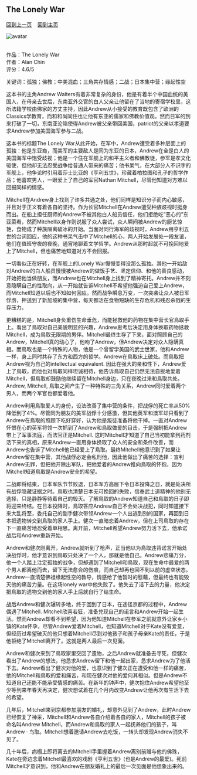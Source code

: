 ## The Lonely War
[回到上一页](https://boheme130.github.io/Reviews/)  &nbsp;&nbsp;  [回到主页](https://boheme130.github.io/Fiction.git.io/)

![avatar](https://i0.wp.com/circulatingnow.nlm.nih.gov/wp-content/uploads/2017/04/1308028rp8_feature.png?fit=840%2C372&ssl=1)
<br>
<br>

作品：The Lonely War<br>
作者：Alan Chin<br>
评分：4.6/5<br>

关键词：孤独；佛教；中美混血；三角共存情感；二战；日本集中营；缘起性空

这本书的主角Andrew Walters有着非常复杂的身份，他是有着半个中国血统的美国人，在母亲去世后，东南亚外交官的白人父亲让他留在了当地的寄宿学校里，这所法籍学校由佛家的方丈主持，因此Andrew从小接受的教育既包含了欧洲的Classics学教育，而和和尚同住也让他有东亚的儒家和佛教价值观。然而日军的到来打破了一切，东南亚沦陷使得Andrew被父亲带回美国，patriot的父亲以孝道要求Andrew参加美国海军参与二战。

这本书的标题The Lonely War从此开始，在军中，Andrew遭受着多种层面上的孤独：他是东亚裔，而美军的主要敌人是同为东亚的日本，Andrew在全是白人的美国海军中饱受歧视；他是一个住在军舰上的和平主义者和佛教徒，参军是孝文化驱使，但他却无法忍受战争给普通人带来的痛苦；他书呆气，在大部分人不识字的军舰上，他争论时引用着莎士比亚的《亨利五世》，珍藏着柏拉图和孔子的哲学作品；他喜欢男人，一眼爱上了自己的军官Nathan Mitchell，尽管他知道对方难以回报同样的情感。

Mitchell在Andrew身上找到了许多共通之处，他们同样是知识分子而内心敏感，并且对于正义有着各自的坚持。作为长官Mitchell在Andrew遭受种族歧视时挺身而出。在船上担任厨师的Andrew不被其他白人船员信任，他们拒绝吃”恶心的”东亚菜肴，然而Mitchell以身作则说服了众人尝试，众人瞬间被Andrew的厨艺惊艳，食物成了种族隔离破冰的开始。当面对同行海军的歧视时，Andrew用亨利五世的台词回应，他的这种书呆气击中了Mitchell的心，两人开始发展处一段友谊，他们在值班守夜的夜晚，通宵地聊着文学哲学。Andrew从那时起就不可挽回地爱上了Mitchell，但也痛苦地知道对方不会回报。

一切看似正在好转，在军舰上的Lonely War慢慢变得没那么孤独。其他一开始敌对Andrew的白人船员慢慢被Andrew的做饭手艺、坚定信仰、和他的善良感动，开始把他当做朋友，而Andrew也在Mitchell身上找到了精神寄托。Andrew并不刻意隐瞒自己的性取向，从一开始就告诉Mitchell不希望他强迫自己爱上Andrew，而Mitchell知道以后也不知如何回应。然而战争瞬息万变，一次突袭让众人被日军俘虏，押送到了新加坡的集中营，每天都活在食物短缺的生存危机和残忍杀戮的生存压力。

更糟糕的是，Mitchell身负重伤生命垂危，而能拯救他的药物在集中营长官鳥取手上。看出了鳥取对自己美貌明显的兴趣，Andrew思考后决定用身体换取药物拯救Mitchell，成为鳥取无限期的男伴。Mitchell最终生存了下来，面对照顾自己的Andrew，Mitchell真的动心了，他吻了Andrew，但Andrew决定对众人隐瞒真相。而鳥取也是一个特殊的人物，他是一个曾留学美国的武士世家，他和Andrew一样，身上同时共存了东方和西方的哲学。Andrew在鳥取床上破处。而鳥取把Andrew视为自己的intellectual equivalent. 因此在强大的亲和性下，Andrew爱上了鳥取，而他也对鳥取同样坦诚相待，他告诉鳥取自己仍然无法自拔地爱着Mitchell，但鳥取却鼓励他继续留在Mitchell身边，只在夜晚过来和鳥取共处。Andrew, Mitchell, 鳥取之间产生了一种特殊的三角关系，Andrew同时爱着两个男人，而两个军官也都爱着他。

Andrew利用鳥取爱人的身份，设法改善了集中营的条件，把战俘的死亡率从50%降低到了4%。尽管同为朋友的美军战俘十分感激，但其他英军和澳军却只看到了Andrew在鳥取的照顾下吃好穿好，认为他是叛徒准备将他干掉。一直对Andrew怀恨在心的英军将领一次抓到了Andrew和鳥取做爱的目击，于是强制把Andrew带上了军事法庭，而法官正是Mitchell. 这时Mitchell才知道了自己当初能拿到药剂活下来的真相，原来Andrew一直用身体换取了众人的安全和条件改善，而Andrew也告诉了Mitchell他已经爱上了鳥取。最终Mitchell他意识到了如果让Andrew留在集中营，其他战俘必定会私刑他，因此他做出了痛苦的选择：宣判Andrew无罪，但把他开除出军队，把他爱着的Andrew推向鳥取的怀抱，因为Mitchell知道鳥取是Andrew安全的希望。

二战即将结束，日本军队节节败退，日本军方高层下令日本投降之日，就是处决所有战俘隐藏证据之时。鳥取也清楚日本无可挽回的失败，信奉武士道精神的他别无选择，只是静静等待着自己的毁灭。了解鳥取的Andrew知道自己和鳥取的日子即将迎来终结。在日本投降时，鳥取答应Andrew自己不会处决战犯，同时知道接下来大乱将至，委托自己的副手健次带领Andrew一个人出逃到别的国家，再回到日本把遗物转交到鳥取的家人手上。健次一直暗恋着Andrew，但在上司鳥取的存在下一直痛苦地忍受着单相思。离开前，Mitchell希望Andrew努力活下去，他承诺战后和Andrew重新开始。

Andrew和健次刚离开，Andrew就听到了枪声，正当他以为鳥取违背诺言开始处决战俘时，他才意识到鳥取只处决了一个人，那就是他自己。Andrew悲痛万分，他一个人踏上注定孤独的战争，但却遇到了Mitchell和鳥取，现在生命中最爱的两个男人都离他而去，留下无法愈合的伤痕，而自己却再也回不到以前的虚空状态。Andrew一直清楚佛祖缘起性空的教导，情感给了他暂时的慰藉，但最终也有能毁灭他的痛苦力量。在这场lonely war中他失败了。他失去了活下去的力量，他决定把鳥取的遗物交到他的家人手上后就自行了结生命。

战后Andrew和健次辗转多地，终于回到了日本，在途径京都的过程中，Andrew偶遇了Mitchell. Mitchell欣喜若狂，准备兑现自己的诺言和Andrew开始一起生活。然而Andrew却看不到希望，因为他知道Mitchell在参军之前就意外让家乡小镇的Kate怀孕，尽管Andrew爱着Mitchell，也知道Mitchell对于Kate没有爱意，但经历过希望破灭的他只想着Mitchell尽到对他孩子和孩子母亲Kate的责任，于是他拒绝了Mitchell离开了。这就是两人最后一次见面。

Andrew和健次来到了鳥取家里交回了遗物，之后Andrew就准备去寻死，但健次看出了Andrew的想法，他恳求Andrew留下和他一起出家，恳求Andrew为了他活下去。Andrew看出了健次对他的爱，也意识到了健次正在遭受和他一样的痛苦，他的Mitchell和鳥取的爱和痛苦，和现在健次对他的爱何其相似。但是Andrew不知道自己还能不能承受情感的痛苦。在新年的钟声中，健次抱住Andrew希望他至少等到来年春天再决定，健次想试着在几个月内改变Andrew让他再次有生活下去的希望。

几年后，Mitchell来到京都参加朋友的婚礼，却意外见到了Andrew，此时Andrew已经恢复了神采，Mitchell和Andrew各自介绍着各自的家人，Mitchell的孩子被命名叫Andrew Mitchell，而Andrew和鳥取的家人一起抚养他们的孩子，叫Andrew · 鸟取。Mitchell想着邀请Andrew去吃饭，一转头却发现Andrew消失不见了。

几十年后，病榻上即将离去的Mitchell手里握着Andrew离别前赠与他的佛珠，Kate在旁边念着Mitchell最喜欢的戏剧《亨利五世》(也是Andrew的最爱)。死前Mitchell才意识到，他和Andrew在朋友婚礼上的最后一次见面是他想象出来的。